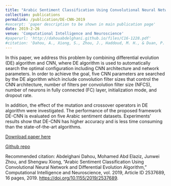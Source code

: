 ```yaml
---
title: "Arabic Sentiment Classification Using Convolutional Neural Network and Differential Evolution Algorithm"
collection: publications
permalink: /publication/DE-CNN-2019
#excerpt: 'paper description to be shown in main publication page'
date: 2019-2-26
venue: 'Computational Intelligence and Neuroscience'
#paperurl: 'http://dahouabdelghani.github.io/files/C16-1228.pdf'
#citation: 'Dahou, A., Xiong, S., Zhou, J., Haddoud, M. H., & Duan, P. &quot;Arabic Sentiment Classification Using Convolutional Neural Network and Differential Evolution Algorithm.&quot; <i>Computational Intelligence and Neuroscience</i>. 1(1).'
---
```

<p style="text-align: justify">

In this paper, we address this problem by combining differential evolution (DE) algorithm and CNN, where DE algorithm is used to automatically search the optimal configuration including CNN architecture and network parameters. In order to achieve the goal, five CNN parameters are searched by the DE algorithm which include convolution filter sizes that control the CNN architecture, number of filters per convolution filter size (NFCS), number of neurons in fully connected (FC) layer, initialization mode, and dropout rate. 

In addition, the effect of the mutation and crossover operators in DE algorithm were investigated. The performance of the proposed framework DE-CNN is evaluated on five Arabic sentiment datasets. Experiments’ results show that DE-CNN has higher accuracy and is less time consuming than the state-of-the-art algorithms.

[Download paper here](https://www.hindawi.com/journals/cin/2019/2537689/)

[Github repo](https://github.com/dahouabdelghani/DE-CNN)


Recommended citation: Abdelghani Dahou, Mohamed Abd Elaziz, Junwei Zhou, and Shengwu Xiong, “Arabic Sentiment Classification Using Convolutional Neural Network and Differential Evolution Algorithm,” Computational Intelligence and Neuroscience, vol. 2019, Article ID 2537689, 16 pages, 2019. https://doi.org/10.1155/2019/2537689.

<p style="text-align: justify">
